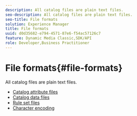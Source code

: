 ```yaml
---
description: All catalog files are plain text files.
seo-description: All catalog files are plain text files.
seo-title: File formats
solution: Experience Manager
title: File formats
uuid: d0d35682-e794-4571-87e6-f54ac57126c7
feature: Dynamic Media Classic,SDK/API
role: Developer,Business Practitioner
---
```


# File formats{#file-formats}

All catalog files are plain text files.

* [Catalog attribute files](r-catalog-attribute-files.md)
* [Catalog data files](r-catalog-data-files.md)
* [Rule set files](r-rule-set-files.md)
* [Character encoding](r-is-cat-character-encoding.md)
